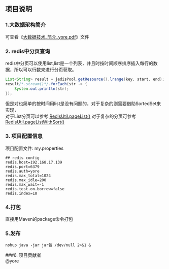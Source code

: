 项目说明
-----------------
### 1.大数据架构简介
可查看《[大数据技术_简介_yore.pdf](./大数据技术_简介_yore.pdf)》文件

### 2. redis中分页查询
redis中分页可以使用list,list是一个列表，并且时按时间顺序排序插入每行的数据，所以可以行数来进行分页获取。
```java
List<String> result = jedisPool.getResource().lrange(key, start, end);
result/*.stream()*/.forEach(str -> {
    System.out.println(str);
});
```
但是对也简单的按时间用list是没有问题的，对于复杂的则需要借助SortedSet来实现，
<br/>
对于List分页可以参考 [RedisUtil.pageList()](./example/src/main/java/top/cnstu/apitx/utils/RedisUtil.java)
对于复杂的分页可参考 [RedisUtil.pageListWithSort()](./example/src/main/java/top/cnstu/apitx/utils/RedisUtil.java)


### 3. 项目配置信息
项目配置文件: my.properties
```
## redis config
redis.host=192.168.17.139
redis.port=6379
redis.auth=yore
redis.max_total=1024
redis.max_idle=200
redis.max_wait=-1
redis.test.on.borrow=false
redis.index=10

```

### 4.打包
 直接用Maven的package命令打包
 
### 5.发布
 ```
 nohup java -jar jar包 /dev/null 2>&1 &
 ```


###6. 项目贡献者
<br/>@yore



